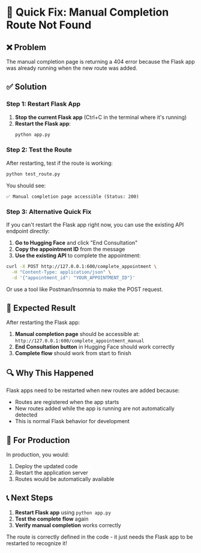 # 🔧 Quick Fix: Manual Completion Route Not Found

## ❌ Problem
The manual completion page is returning a 404 error because the Flask app was already running when the new route was added.

## ✅ Solution

### Step 1: Restart Flask App

1. **Stop the current Flask app** (Ctrl+C in the terminal where it's running)
2. **Restart the Flask app**:
   ```bash
   python app.py
   ```

### Step 2: Test the Route

After restarting, test if the route is working:
```bash
python test_route.py
```

You should see:
```
✅ Manual completion page accessible (Status: 200)
```

### Step 3: Alternative Quick Fix

If you can't restart the Flask app right now, you can use the existing API endpoint directly:

1. **Go to Hugging Face** and click "End Consultation"
2. **Copy the appointment ID** from the message
3. **Use the existing API** to complete the appointment:

```bash
curl -X POST http://127.0.0.1:600/complete_appointment \
  -H "Content-Type: application/json" \
  -d '{"appointment_id": "YOUR_APPOINTMENT_ID"}'
```

Or use a tool like Postman/Insomnia to make the POST request.

## 🎯 Expected Result

After restarting the Flask app:

1. **Manual completion page** should be accessible at: `http://127.0.0.1:600/complete_appointment_manual`
2. **End Consultation button** in Hugging Face should work correctly
3. **Complete flow** should work from start to finish

## 🔍 Why This Happened

Flask apps need to be restarted when new routes are added because:
- Routes are registered when the app starts
- New routes added while the app is running are not automatically detected
- This is normal Flask behavior for development

## 🚀 For Production

In production, you would:
1. Deploy the updated code
2. Restart the application server
3. Routes would be automatically available

## 📞 Next Steps

1. **Restart Flask app** using `python app.py`
2. **Test the complete flow** again
3. **Verify manual completion** works correctly

The route is correctly defined in the code - it just needs the Flask app to be restarted to recognize it! 
